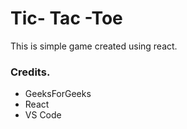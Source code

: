 # Tic- Tac -Toe

This is simple game created using react.

### Credits.

* GeeksForGeeks
* React
* VS Code